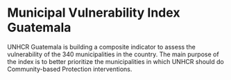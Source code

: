 # Municipal Vulnerability Index Guatemala

UNHCR Guatemala is building a composite indicator to assess the vulnerability of the 340 municipalities in the country. The main purpose of the index is to better prioritize the municipalities in which UNHCR should do Community-based Protection interventions.
